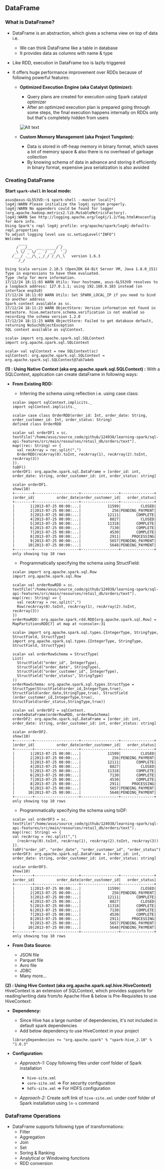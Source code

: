 ## DataFrame

### What is DataFrame?
* DataFrame is an abstraction, which gives a schema view on top of data i.e.
  * We can think DataFrame like a table in database
  * It provides data as columns with name & type
* Like RDD, execution in DataFrame too is lazily triggered
* It offers huge performance improvement over RDDs because of following powerful features:
  
  * **Optimized Execution Engine (aka Catalyst Optimizer):**
    * Query plans are created for execution using Spark catalyst optimizer
    * After an optimized execution plan is prepared going through some steps, the final execution happens internally on RDDs only but that's completely hidden from users
    
    ![Alt text](images/spark-sql-catalyst-optimizer-model.png?raw=true "Spark SQL - Catalyst Optimizer")
    
  * **Custom Memory Management (aka Project Tungsten):**
    * Data is stored in off-heap memory in binary format, which saves a lot of memory space & also there is no overhead of garbage collection
    * By knowing schema of data in advance and storing it efficiently in binary format, expensive java serialization is also avoided

### Creating DataFrame

**Start `spark-shell` in local mode:**
~~~
asus@asus-GL553VD:~$ spark-shell --master local[*]
log4j:WARN Please initialize the log4j system properly.
log4j:WARN No appenders could be found for logger (org.apache.hadoop.metrics2.lib.MutableMetricsFactory).
log4j:WARN See http://logging.apache.org/log4j/1.2/faq.html#noconfig for more info.
Using Spark's repl log4j profile: org/apache/spark/log4j-defaults-repl.properties
To adjust logging level use sc.setLogLevel("INFO")
Welcome to
      ____              __
     / __/__  ___ _____/ /__
    _\ \/ _ \/ _ `/ __/  '_/
   /___/ .__/\_,_/_/ /_/\_\   version 1.6.3
      /_/

Using Scala version 2.10.5 (OpenJDK 64-Bit Server VM, Java 1.8.0_151)
Type in expressions to have them evaluated.
Type :help for more information.
17/12/24 18:11:03 WARN Utils: Your hostname, asus-GL553VD resolves to a loopback address: 127.0.1.1; using 192.168.0.103 instead (on interface enp3s0)
17/12/24 18:11:03 WARN Utils: Set SPARK_LOCAL_IP if you need to bind to another address
Spark context available as sc.
17/12/24 18:11:23 WARN ObjectStore: Version information not found in metastore. hive.metastore.schema.verification is not enabled so recording the schema version 1.2.0
17/12/24 18:11:23 WARN ObjectStore: Failed to get database default, returning NoSuchObjectException
SQL context available as sqlContext.

scala> import org.apache.spark.sql.SQLContext
import org.apache.spark.sql.SQLContext

scala> val sqlContext = new SQLContext(sc)
sqlContext: org.apache.spark.sql.SQLContext = org.apache.spark.sql.SQLContext@7ab7a4eb

~~~

**(1) : Using Native Context (aka org.apache.spark.sql.SQLContext) :** With a SQLContext, application can create dataFrame in following ways:
  
  * **From Existing RDD:**
    
    * Inferring the schema using reflection i.e. using case class:
    ~~~
    scala> import sqlContext.implicits._
    import sqlContext.implicits._

    scala> case class OrderRDD(order_id: Int, order_date: String, order_customer_id: Int, order_status: String) 
    defined class OrderRDD

    scala> val orderDF1 = sc.
    textFile("/home/asus/source_code/github/124938/learning-spark/sql-api-features/src/main/resources/retail_db/orders/text").
    map((rec: String) => {
      val recArray = rec.split(",")
      OrderRDD(recArray(0).toInt, recArray(1), recArray(2).toInt, recArray(3))
    }).
    toDF()
    orderDF1: org.apache.spark.sql.DataFrame = [order_id: int, order_date: string, order_customer_id: int, order_status: string]

    scala> orderDF1.
    show(10)
    +--------+--------------------+-----------------+---------------+
    |order_id|          order_date|order_customer_id|   order_status|
    +--------+--------------------+-----------------+---------------+
    |       1|2013-07-25 00:00:...|            11599|         CLOSED|
    |       2|2013-07-25 00:00:...|              256|PENDING_PAYMENT|
    |       3|2013-07-25 00:00:...|            12111|       COMPLETE|
    |       4|2013-07-25 00:00:...|             8827|         CLOSED|
    |       5|2013-07-25 00:00:...|            11318|       COMPLETE|
    |       6|2013-07-25 00:00:...|             7130|       COMPLETE|
    |       7|2013-07-25 00:00:...|             4530|       COMPLETE|
    |       8|2013-07-25 00:00:...|             2911|     PROCESSING|
    |       9|2013-07-25 00:00:...|             5657|PENDING_PAYMENT|
    |      10|2013-07-25 00:00:...|             5648|PENDING_PAYMENT|
    +--------+--------------------+-----------------+---------------+
    only showing top 10 rows
    ~~~
    
    * Programmatically specifying the schema using StructField:
    ~~~
    scala> import org.apache.spark.sql.Row
    import org.apache.spark.sql.Row

    scala> val orderRowRDD = sc.
    textFile("/home/asus/source_code/github/124938/learning-spark/sql-api-features/src/main/resources/retail_db/orders/text").
    map((rec: String) => {
      val recArray = rec.split(",")
      Row(recArray(0).toInt, recArray(1), recArray(2).toInt, recArray(3))
    })
    orderRowRDD: org.apache.spark.rdd.RDD[org.apache.spark.sql.Row] = MapPartitionsRDD[7] at map at <console>:31

    scala> import org.apache.spark.sql.types.{IntegerType, StringType, StructField, StructType}
    import org.apache.spark.sql.types.{IntegerType, StringType, StructField, StructType}

    scala> val orderRowSchema = StructType(
    List(
      StructField("order_id", IntegerType),
      StructField("order_date", StringType),
      StructField("order_customer_id", IntegerType),
      StructField("order_status", StringType)
    ))
    orderRowSchema: org.apache.spark.sql.types.StructType = StructType(StructField(order_id,IntegerType,true), StructField(order_date,StringType,true), StructField  (order_customer_id,IntegerType,true), StructField(order_status,StringType,true))

    scala> val orderDF2 = sqlContext.
    createDataFrame(orderRowRDD, orderRowSchema)
    orderDF2: org.apache.spark.sql.DataFrame = [order_id: int, order_date: string, order_customer_id: int, order_status: string]

    scala> orderDF2.
    show(10)
    +--------+--------------------+-----------------+---------------+
    |order_id|          order_date|order_customer_id|   order_status|
    +--------+--------------------+-----------------+---------------+
    |       1|2013-07-25 00:00:...|            11599|         CLOSED|
    |       2|2013-07-25 00:00:...|              256|PENDING_PAYMENT|
    |       3|2013-07-25 00:00:...|            12111|       COMPLETE|
    |       4|2013-07-25 00:00:...|             8827|         CLOSED|
    |       5|2013-07-25 00:00:...|            11318|       COMPLETE|
    |       6|2013-07-25 00:00:...|             7130|       COMPLETE|
    |       7|2013-07-25 00:00:...|             4530|       COMPLETE|
    |       8|2013-07-25 00:00:...|             2911|     PROCESSING|
    |       9|2013-07-25 00:00:...|             5657|PENDING_PAYMENT|
    |      10|2013-07-25 00:00:...|             5648|PENDING_PAYMENT|
    +--------+--------------------+-----------------+---------------+
    only showing top 10 rows
    ~~~

    * Programmatically specifying the schema using toDF:
    ~~~
    scala> val orderDF3 = sc.
    textFile("/home/asus/source_code/github/124938/learning-spark/sql-api-features/src/main/resources/retail_db/orders/text").
    map((rec: String) => {
    val recArray = rec.split(",")
      (recArray(0).toInt, recArray(1), recArray(2).toInt, recArray(3))
    }).
    toDF("order_id", "order_date", "order_customer_id", "order_status")
    orderDF3: org.apache.spark.sql.DataFrame = [order_id: int, order_date: string, order_customer_id: int, order_status: string]

    scala> orderDF3.
    show(10)
    +--------+--------------------+-----------------+---------------+
    |order_id|          order_date|order_customer_id|   order_status|
    +--------+--------------------+-----------------+---------------+
    |       1|2013-07-25 00:00:...|            11599|         CLOSED|
    |       2|2013-07-25 00:00:...|              256|PENDING_PAYMENT|
    |       3|2013-07-25 00:00:...|            12111|       COMPLETE|
    |       4|2013-07-25 00:00:...|             8827|         CLOSED|
    |       5|2013-07-25 00:00:...|            11318|       COMPLETE|
    |       6|2013-07-25 00:00:...|             7130|       COMPLETE|
    |       7|2013-07-25 00:00:...|             4530|       COMPLETE|
    |       8|2013-07-25 00:00:...|             2911|     PROCESSING|
    |       9|2013-07-25 00:00:...|             5657|PENDING_PAYMENT|
    |      10|2013-07-25 00:00:...|             5648|PENDING_PAYMENT|
    +--------+--------------------+-----------------+---------------+
    only showing top 10 rows
    ~~~

  * **From Data Source:**
    * JSON file
    * Parquet file
    * Avro file
    * JDBC
    * Many more...
    
**(2) : Using Hive Context (aka org.apache.spark.sql.hive.HiveContext)** HiveContext is an extension of SQLContext, which provides supports for reading/writing data from/to Apache Hive & below is Pre-Requisites to use HiveContext:
  
  * **Dependency:**
    * Since Hive has a large number of dependencies, it's not included in default spark dependencies
    * Add below dependency to use HiveContext in your project
    
    ~~~
    libraryDependencies += "org.apache.spark" % "spark-hive_2.10" % "1.6.3"
    ~~~
  
  * **Configuration:** 
    * _Approach-1:_ Copy following files under conf folder of Spark installation
      * `hive-site.xml`
      * `core-site.xml` => For security configuration
      * `hdfs-site.xml` => For HDFS configuration
    
    * _Approach-2:_ Create soft link of `hive-site.xml` under conf folder of Spark installation using `ln-s` command
    
### DataFrame Operations
* DataFrame supports following type of transformations:
  * Filter
  * Aggregation
  * Join
  * Set
  * Soring & Ranking
  * Analytical or Windowing functions
  * RDD conversion
  
